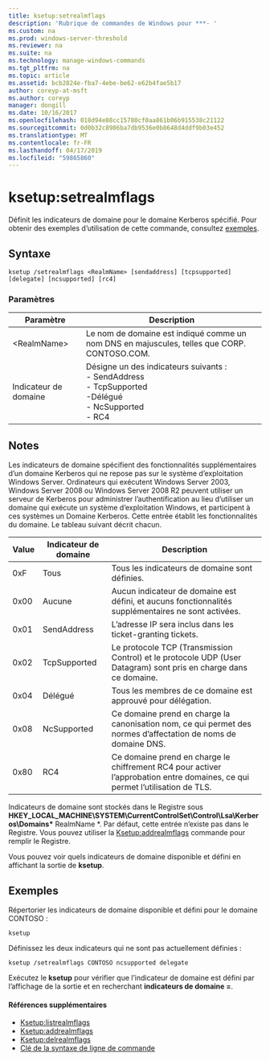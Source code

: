 ```yaml
---
title: ksetup:setrealmflags
description: 'Rubrique de commandes de Windows pour ***- '
ms.custom: na
ms.prod: windows-server-threshold
ms.reviewer: na
ms.suite: na
ms.technology: manage-windows-commands
ms.tgt_pltfrm: na
ms.topic: article
ms.assetid: bcb2824e-fba7-4ebe-be62-e62b4fae5b17
author: coreyp-at-msft
ms.author: coreyp
manager: dongill
ms.date: 10/16/2017
ms.openlocfilehash: 018d94e08cc15780cf0aa861b06b915538c21122
ms.sourcegitcommit: 0d0b32c8986ba7db9536e0b8648d4ddf9b03e452
ms.translationtype: MT
ms.contentlocale: fr-FR
ms.lasthandoff: 04/17/2019
ms.locfileid: "59865860"
---
```

# <a name="ksetupsetrealmflags"></a>ksetup:setrealmflags



Définit les indicateurs de domaine pour le domaine Kerberos spécifié. Pour obtenir des exemples d’utilisation de cette commande, consultez [exemples](#BKMK_Examples).

## <a name="syntax"></a>Syntaxe

```
ksetup /setrealmflags <RealmName> [sendaddress] [tcpsupported] [delegate] [ncsupported] [rc4]
```

### <a name="parameters"></a>Paramètres

|Paramètre|Description|
|---------|-----------|
|\<RealmName>|Le nom de domaine est indiqué comme un nom DNS en majuscules, telles que CORP. CONTOSO.COM.|
|Indicateur de domaine|Désigne un des indicateurs suivants :</br>-   SendAddress</br>-   TcpSupported</br>-Délégué</br>-   NcSupported</br>-   RC4|

## <a name="remarks"></a>Notes

Les indicateurs de domaine spécifient des fonctionnalités supplémentaires d’un domaine Kerberos qui ne repose pas sur le système d’exploitation Windows Server. Ordinateurs qui exécutent Windows Server 2003, Windows Server 2008 ou Windows Server 2008 R2 peuvent utiliser un serveur de Kerberos pour administrer l’authentification au lieu d’utiliser un domaine qui exécute un système d’exploitation Windows, et participent à ces systèmes un Domaine Kerberos. Cette entrée établit les fonctionnalités du domaine. Le tableau suivant décrit chacun.

|Value|Indicateur de domaine|Description|
|-----|----------|-----------|
|0xF|Tous|Tous les indicateurs de domaine sont définies.|
|0x00|Aucune|Aucun indicateur de domaine est défini, et aucuns fonctionnalités supplémentaires ne sont activées.|
|0x01|SendAddress|L’adresse IP sera inclus dans les ticket-granting tickets.|
|0x02|TcpSupported|Le protocole TCP (Transmission Control) et le protocole UDP (User Datagram) sont pris en charge dans ce domaine.|
|0x04|Délégué|Tous les membres de ce domaine est approuvé pour délégation.|
|0x08|NcSupported|Ce domaine prend en charge la canonisation nom, ce qui permet des normes d’affectation de noms de domaine DNS.|
|0x80|RC4|Ce domaine prend en charge le chiffrement RC4 pour activer l’approbation entre domaines, ce qui permet l’utilisation de TLS.|

Indicateurs de domaine sont stockés dans le Registre sous **HKEY_LOCAL_MACHINE\SYSTEM\CurrentControlSet\Control\Lsa\Kerberos\Domains\*** RealmName *. Par défaut, cette entrée n’existe pas dans le Registre. Vous pouvez utiliser la [Ksetup:addrealmflags](ksetup-addrealmflags.md) commande pour remplir le Registre.

Vous pouvez voir quels indicateurs de domaine disponible et défini en affichant la sortie de **ksetup**.

## <a name="BKMK_Examples"></a>Exemples

Répertorier les indicateurs de domaine disponible et défini pour le domaine CONTOSO :
```
ksetup
```
Définissez les deux indicateurs qui ne sont pas actuellement définies :
```
ksetup /setrealmflags CONTOSO ncsupported delegate
```
Exécutez le **ksetup** pour vérifier que l’indicateur de domaine est défini par l’affichage de la sortie et en recherchant **indicateurs de domaine =**.

#### <a name="additional-references"></a>Références supplémentaires

-   [Ksetup:listrealmflags](ksetup-listrealmflags.md)
-   [Ksetup:addrealmflags](ksetup-addrealmflags.md)
-   [Ksetup:delrealmflags](ksetup-delrealmflags.md)
-   [Clé de la syntaxe de ligne de commande](command-line-syntax-key.md)